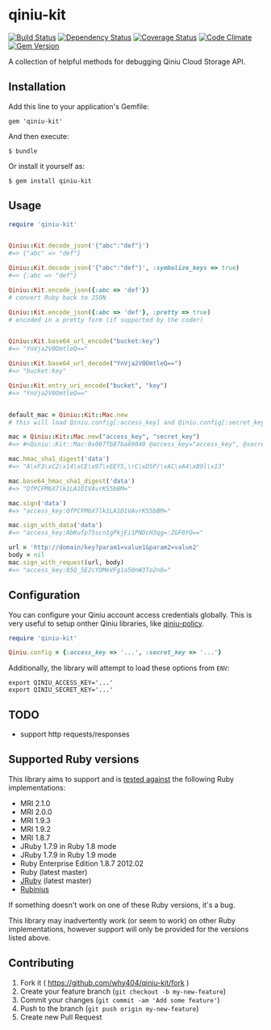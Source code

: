 # qiniu-kit

[![Build Status](https://travis-ci.org/why404/qiniu-kit.png?branch=master)](https://travis-ci.org/why404/qiniu-kit)
[![Dependency Status](https://gemnasium.com/why404/qiniu-kit.png)](https://gemnasium.com/why404/qiniu-kit)
[![Coverage Status](https://coveralls.io/repos/why404/qiniu-kit/badge.png)](https://coveralls.io/r/why404/qiniu-kit)
[![Code Climate](https://codeclimate.com/github/why404/qiniu-kit.png)](https://codeclimate.com/github/why404/qiniu-kit)
[![Gem Version](https://badge.fury.io/rb/qiniu-kit.png)](http://badge.fury.io/rb/qiniu-kit)

A collection of helpful methods for debugging Qiniu Cloud Storage API.

## Installation

Add this line to your application's Gemfile:

    gem 'qiniu-kit'

And then execute:

    $ bundle

Or install it yourself as:

    $ gem install qiniu-kit

## Usage

```ruby
require 'qiniu-kit'


Qiniu::Kit.decode_json('{"abc":"def"}')
#=> {"abc" => "def"}

Qiniu::Kit.decode_json('{"abc":"def"}', :symbolize_keys => true)
#=> {:abc => "def"}

Qiniu::Kit.encode_json({:abc => 'def'})
# convert Ruby back to JSON

Qiniu::Kit.encode_json({:abc => 'def'}, :pretty => true)
# encoded in a pretty form (if supported by the coder)


Qiniu::Kit.base64_url_encode("bucket:key")
#=> "YnVja2V0OmtleQ=="

Qiniu::Kit.base64_url_decode("YnVja2V0OmtleQ==")
#=> "bucket:key"

Qiniu::Kit.entry_uri_encode("bucket", "key")
#=> "YnVja2V0OmtleQ=="


default_mac = Qiniu::Kit::Mac.new
# this will load Qiniu.config[:access_key] and Qiniu.config[:secret_key] as its args

mac = Qiniu::Kit::Mac.new("access_key", "secret_key")
#=> #<Qiniu::Kit::Mac:0x007fb87ba89040 @access_key="access_key", @secret_key="secret_key">

mac.hmac_sha1_digest('data')
#=> "A\xF3\xC2\x14\xCE\x97\xEEY5,\rC\xD5P/\xAC\xA4\xB9l\x13"

mac.base64_hmac_sha1_digest('data')
#=> "QfPCFM6X7lk1LA1D1VAvrKS5bBM="

mac.sign('data')
#=> "access_key:QfPCFM6X7lk1LA1D1VAvrKS5bBM="

mac.sign_with_data('data')
#=> "access_key:AbKufp75scn1gPkjEi1PNDcH3qg=:ZGF0YQ=="

url = 'http://domain/key?param1=value1&param2=value2'
body = nil
mac.sign_with_request(url, body)
#=> "access_key:85Q_5E2cYOMeVFg1a50nW3To2n8="
```

## Configuration

You can configure your Qiniu account access credentials globally. This is very useful to setup onther Qiniu libraries, like [qiniu-policy](https://github.com/why404/qiniu-policy).

```ruby
require 'qiniu-kit'

Qiniu.config = {:access_key => '...', :secret_key => '...'}
```

Additionally, the library will attempt to load these options from `ENV`:

    export QINIU_ACCESS_KEY='...'
    export QINIU_SECRET_KEY='...'


## TODO

- support http requests/responses

## Supported Ruby versions

This library aims to support and is [tested against](https://travis-ci.org/why404/qiniu-kit) the following Ruby implementations:

- MRI 2.1.0
- MRI 2.0.0
- MRI 1.9.3
- MRI 1.9.2
- MRI 1.8.7
- JRuby 1.7.9 in Ruby 1.8 mode
- JRuby 1.7.9 in Ruby 1.9 mode
- Ruby Enterprise Edition 1.8.7 2012.02
- Ruby (latest master)
- [JRuby](http://jruby.org/) (latest master)
- [Rubinius](http://rubini.us/)

If something doesn't work on one of these Ruby versions, it's a bug.

This library may inadvertently work (or seem to work) on other Ruby implementations, however support will only be provided for the versions listed above.

## Contributing

1. Fork it ( <https://github.com/why404/qiniu-kit/fork> )
2. Create your feature branch (`git checkout -b my-new-feature`)
3. Commit your changes (`git commit -am 'Add some feature'`)
4. Push to the branch (`git push origin my-new-feature`)
5. Create new Pull Request
